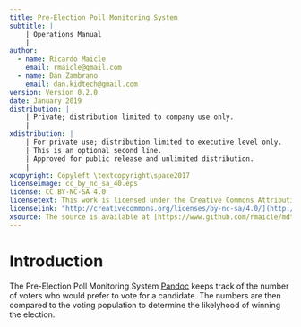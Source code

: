 ```yaml
---
title: Pre-Election Poll Monitoring System
subtitle: |
    | Operations Manual
    |
author:
  - name: Ricardo Maicle
    email: rmaicle@gmail.com
  - name: Dan Zambrano
    email: dan.kidtech@gmail.com
version: Version 0.2.0
date: January 2019
distribution: |
    | Private; distribution limited to company use only.
    |
xdistribution: |
    | For private use; distribution limited to executive level only.
    | This is an optional second line.
    | Approved for public release and unlimited distribution.
    |
xcopyright: Copyleft \textcopyright\space2017
licenseimage: cc_by_nc_sa_40.eps
license: CC BY-NC-SA 4.0
licensetext: This work is licensed under the Creative Commons Attribution-NonCommercial-ShareAlike 4.0 International License (CC BY-NC-SA 4.0). You are free to copy, reproduce, distribute, display, and make adaptations of this work for non-commercial purposes provided that you give appropriate credit. To view a copy of this license, visit [http://creativecommons.org/licenses/by-nc-sa/4.0/legalcode](http://creativecommons.org/licenses/by-nc-sa/4.0/legalcode).
licenselink: "http://creativecommons.org/licenses/by-nc-sa/4.0/](http://creativecommons.org/licenses/by-nc-sa/4.0/"
xsource: The source is available at [https://www.github.com/rmaicle/mdtopdf](https://www.github.com/rmaicle/mdtopdf).
---
```




# Introduction

The Pre-Election Poll Monitoring System [Pandoc](https://pandoc.org/MANUAL.html) keeps track of the number of voters who would prefer to vote for a candidate. The numbers are then compared to the voting population to determine the likelyhood of winning the election.
